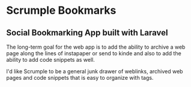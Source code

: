 # Scrumple Bookmarks

## Social Bookmarking App built with Laravel

The long-term goal for the web app is to add the ability to archive a web page along the lines of instapaper or send to kinde and also to add the ability to add code snippets as well.

I'd like Scrumple to be a general junk drawer of weblinks, archived web pages and code snippets that is easy to organize with tags.
